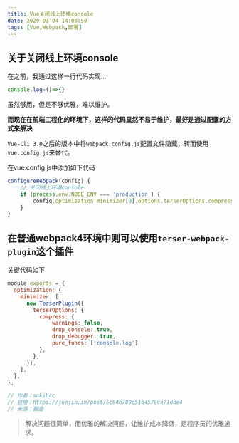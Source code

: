 ```yaml
---
title: Vue关闭线上环境console
date: 2020-03-04 14:08:59
tags: [Vue,Webpack,部署]
---
```


## 关于关闭线上环境console

在之前，我通过这样一行代码实现...

```JavaScript
console.log=()=>{}
```

虽然够用，但是不够优雅，难以维护。

**而现在在前端工程化的环境下，这样的代码显然不易于维护，最好是通过配置的方式来解决**

<!-- more -->

`Vue-Cli 3.0`之后的版本中将`webpack.config.js`配置文件隐藏，转而使用`vue.config.js`来替代。

在vue.config.js中添加如下代码

```JavaScript
configureWebpack(config) {
    // 关闭线上环境console
    if (process.env.NODE_ENV === 'production') {
        config.optimization.minimizer[0].options.terserOptions.compress.drop_console = true
    }
}
```

## 在普通webpack4环境中则可以使用`terser-webpack-plugin`这个插件

关键代码如下

```JavaScript
module.exports = {
  optimization: {
    minimizer: [
      new TerserPlugin({
        terserOptions: {
          compress: {
              warnings: false,
              drop_console: true,
              drop_debugger: true,
              pure_funcs: ['console.log']
          },
        },
      }),
    ],
  },
};

// 作者：sakibcc
// 链接：https://juejin.im/post/5c84b709e51d4578ca71dde4
// 来源：掘金
```

> 解决问题很简单，而优雅的解决问题，让维护成本降低，是程序员的优雅追求。
